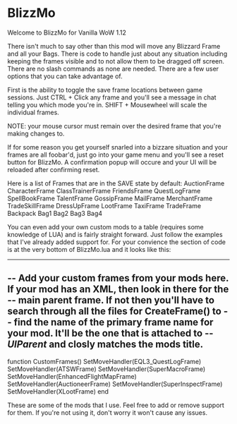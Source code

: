 # BlizzMo

Welcome to BlizzMo for Vanilla WoW 1.12

There isn't much to say other than this mod will move any Blizzard Frame and all your Bags. There is 
code to handle just about any situation including keeping the frames visible and to not allow them 
to be dragged off screen. There are no slash commands as none are needed. There are a few user 
options that you can take advantage of.

First is the ability to toggle the save frame locations between game sessions. Just CTRL + Click any 
frame and you'll see a message in chat telling you which mode you're in. SHIFT + Mousewheel will 
scale the individual frames.

NOTE: your mouse cursor must remain over the desired frame that you're making changes to.

If for some reason you get yourself snarled into a bizzare situation and your frames are all 
foobar'd, just go into your game menu and you'll see a reset button for BlizzMo. A confirmation 
popup will occure and your UI will be reloaded after confirming reset.

Here is a list of Frames that are in the SAVE state by default:
	AuctionFrame
	CharacterFrame
	ClassTrainerFrame
	FriendsFrame
	QuestLogFrame
	SpellBookFrame
	TalentFrame
	GossipFrame
	MailFrame
	MerchantFrame
	TradeSkillFrame
	DressUpFrame
	LootFrame
	TaxiFrame
	TradeFrame
	Backpack
	Bag1
	Bag2
	Bag3
	Bag4

You can even add your own custom mods to a table (requires some knowledge of LUA) and is fairly 
straight forward. Just follow the examples that I've already added support for. For your convience 
the section of code is at the very bottom of BlizzMo.lua and it looks like this:

---------------------------------------------------------------------------------------------------
-- Add your custom frames from your mods here. If your mod has an XML, then look in there for the
-- main parent frame. If not then you'll have to search through all the files for CreateFrame() to
-- find the name of the primary frame name for your mod. It'll be the one that is attached to
-- *UIParent* and closly matches the mods title.
---------------------------------------------------------------------------------------------------
function CustomFrames()
    SetMoveHandler(EQL3_QuestLogFrame)
    SetMoveHandler(ATSWFrame)
    SetMoveHandler(SuperMacroFrame)
    SetMoveHandler(EnhancedFlightMapFrame)
    SetMoveHandler(AuctioneerFrame)
    SetMoveHandler(SuperInspectFrame)
    SetMoveHandler(XLootFrame)
end

These are some of the mods that I use. Feel free to add or remove support for them. If you're not 
using it, don't worry it won't cause any issues.
